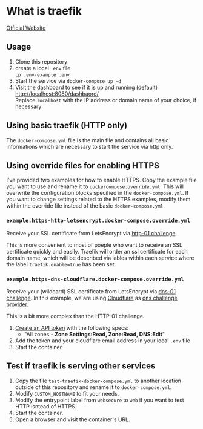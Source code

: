 # What is traefik

[Official Website](https://doc.traefik.io/traefik/)

## Usage

1. Clone this repository
1. create a local `.env` file</br>
    `cp .env-example .env`
1. Start the service via `docker-compose up -d`
1. Visit the dashboard to see if it is up and running
   (default) [http://localhost:8080/dashbaord/](http://localhost:8080/dashbaord/)</br>
   Replace `localhost` with the IP address or domain name of your choice, if necessary

## Using basic traefik (HTTP only)

The `docker-compose.yml` file is the main file and contains all basic informations which are necessary to start the service via http only.

## Using override files for enabling HTTPS

I've provided two examples for how to enable HTTPS. Copy the example file you want to use and rename it to `dockercompose.override.yml`. This will overwrite the configuration blocks specified in the `docker-compose.yml`. If you want to change settings related to the HTTPS examples, modify them within the override file instead of the basic `docker-compose.yml`.

### `example.https-http-letsencrypt.docker-compose.override.yml`

Receive your SSL certificate from LetsEncrypt via [http-01 challenge](https://letsencrypt.org/docs/challenge-types/#http-01-challenge). 

This is more convenient to most of poeple who want to receive an SSL certificate quickly and easily. Traefik will order an ssl certificate for each domain name, which will be described via lables within each service where the label `traefik.enable=true` has been set.

### `example.https-dns-cloudflare.docker-compose.override.yml`

Receive your (wildcard) SSL certificate from LetsEncrypt via [dns-01 challenge](https://letsencrypt.org/docs/challenge-types/#dns-01-challenge). In this example, we are using [Cloudflare](https://www.cloudflare.com/) as [dns challenge provider](https://doc.traefik.io/traefik/https/acme/#providers). 

This is a bit more complex than the HTTP-01 challenge.

1. [Create an API token](https://dash.cloudflare.com/profile/api-tokens) with the following specs: 
    - "All zones - **Zone Settings:Read, Zone:Read, DNS:Edit**"
1. Add the token and your cloudflare email address in your local `.env` file
1. Start the container

## Test if traefik is serving other services

1. Copy the file `test-traefik-docker-compose.yml` to another location outside of this repository and rename it to `docker-compose.yml`.
1. Modify `CUSTOM_HOSTNAME` to fit your needs.
1. Modify the entrypoint label from `websecure` to `web` if you want to test HTTP isntead of HTTPS.
1. Start the container.
1. Open a browser and visit the container's URL.
